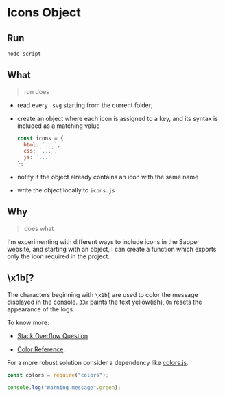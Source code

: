 # Icons Object

## Run

```bash
node script
```

## What

> run does

- read every `.svg` starting from the current folder;

- create an object where each icon is assigned to a key, and its syntax is included as a matching value

  ```js
  const icons = {
    html: `...`,
    css: `...`,
    js: `...`
  };
  ```

- notify if the object already contains an icon with the same name

- write the object locally to `icons.js`

## Why

> does what

I'm experimenting with different ways to include icons in the Sapper website, and starting with an object, I can create a function which exports only the icon required in the project.

## \x1b[?

The characters beginning with `\x1b[` are used to color the message displayed in the console. `33m` paints the text yellow(ish), `0m` resets the appearance of the logs.

To know more:

- [Stack Overflow Question](https://stackoverflow.com/questions/9781218/how-to-change-node-jss-console-font-color)

- [Color Reference](https://en.wikipedia.org/wiki/ANSI_escape_code#Colors).

For a more robust solution consider a dependency like [colors.js](https://www.npmjs.com/package/colors).

```js
const colors = require("colors");

console.log("Warning message".green);
```
